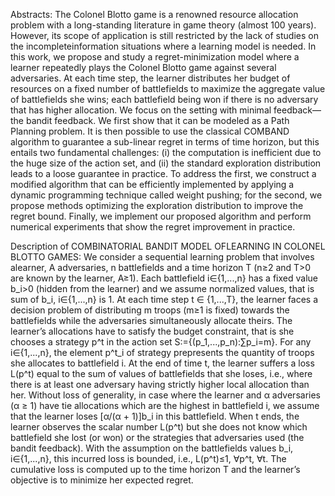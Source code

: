 Abstracts: The Colonel Blotto game is a renowned resource allocation problem with a long-standing literature in game theory (almost 100 years). However, its scope of application is still restricted by the lack of studies on the incompleteinformation situations where a learning model is needed. In this work, we propose and study a regret-minimization model where a learner repeatedly plays the Colonel Blotto game against several adversaries. At each time step, the learner distributes her budget of resources on a fixed number of battlefields to maximize the aggregate value of battlefields she wins; each battlefield being won if there is no adversary that has higher
allocation. We focus on the setting with minimal feedback—the bandit feedback. We first show that it can be modeled as a Path Planning problem. It is then possible to use the classical COMBAND algorithm to guarantee a sub-linear regret in terms of time horizon, but this entails two fundamental challenges: (i) the computation is inefficient due to the huge size of the action set, and (ii) the standard exploration distribution leads to a loose guarantee in practice. To address the first, we construct a modified algorithm that can be efficiently implemented by applying a dynamic programming technique called weight pushing; for the second, we propose methods optimizing the exploration distribution to improve the regret bound. Finally, we implement our proposed algorithm and perform numerical experiments that show the regret improvement in practice.


Description of COMBINATORIAL BANDIT MODEL OFLEARNING IN COLONEL BLOTTO GAMES:
We consider a sequential learning problem that involves alearner, A adversaries, n battlefields and a time horizon T (n≥2 and T>0 are known  by the learner, A≥1). Each battlefield i∈{1,...,n} has a fixed value b_i>0 (hidden from the learner) and we assume normalized values, that is sum of b_i, i∈{1,...,n} is 1. At  each  time  step t ∈ {1,...,T},  the  learner  faces  a  decision problem  of  distributing m troops (m≥1 is fixed) towards the battlefields while the adversaries simultaneously allocate theirs. The  learner’s allocations have to satisfy the budget constraint, that is she chooses a strategy p^t in the action set S:={(p_1,...,p_n):∑p_i=m}. For any i∈{1,...,n}, the element p^t_i of strategy prepresents the quantity of troops she allocates to battlefield i. At the end of time t, the learner suffers a loss L(p^t) equal to the sum of values of battlefields that she loses, i.e., where there is at least one adversary having strictly higher local allocation than her. Without loss of generality, in case where the learner and α adversaries (α ≥ 1) have tie allocations which are the highest in battlefield i, we assume that the learner loses [α/(α + 1)]b_i in this battlefield. When t ends, the learner observes the scalar number L(p^t) but she does not know which battlefield she lost (or won) or the strategies that adversaries used (the bandit feedback). With the assumption on the battlefields values b_i, i∈{1,...,n}, this incurred loss is bounded, i.e., L(p^t)≤1, ∀p^t, ∀t. The cumulative loss is computed up to the time horizon T and the learner’s objective is to minimize her expected regret.
